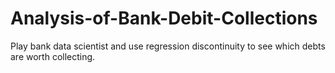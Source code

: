 # Analysis-of-Bank-Debit-Collections
Play bank data scientist and use regression discontinuity to see which debts are worth collecting.
